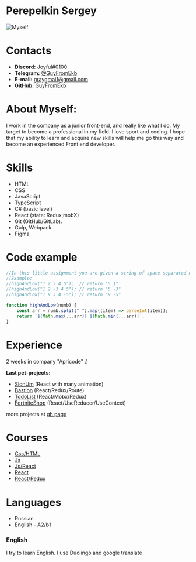 # Perepelkin Sergey

![Myself](https://avatars.githubusercontent.com/u/95606359?v=4)

# Contacts

- **Discord:** Joyful#0100
- **Telegram:** [@GuyFromEkb](https://t.me/GuyFromEkb)
- **E-mail:** [graygmai1@gmail.com](graygmai1@gmail.com)
- **GitHub:** [GuyFromEkb](https://github.com/GuyFromEkb)

# About Myself:

I work in the company as a junior front-end, and really like what I do. My target to become a professional in my field. I love sport and coding. I hope that my ability to learn and acquire new skills will help me go this way and become an experienced Front end developer.

# Skills

- HTML
- CSS
- JavaScript
- TypeScript
- C# (basic level)
- React (state: Redux,mobX)
- Git (GitHub/GitLab).
- Gulp, Webpack.
- Figma

# Code example

```js
//In this little assignment you are given a string of space separated numbers, and have to return the highest and lowest number.
//Example:
//highAndLow("1 2 3 4 5");  // return "5 1"
//highAndLow("1 2 -3 4 5"); // return "5 -3"
//highAndLow("1 9 3 4 -5"); // return "9 -5"

function highAndLow(numb) {
	const arr = numb.split(" ").map((item) => parseInt(item));
	return `${Math.max(...arr)} ${Math.min(...arr)}`;
}
```

# Experience

2 weeks in company "Apricode" :)

**Last pet-projects:**

- [SlonUm](https://github.com/GuyFromEkb/react-final-task) (React with many animation)
- [Bastion](https://github.com/GuyFromEkb/react_bastion-tasks) (React/Redux/Route)
- [TodoList](https://github.com/GuyFromEkb/todo-ts-mobx-react) (React/Mobx/Redux)
- [FortniteShop](https://react-type-script-fortnite-api-shop.vercel.app/) (React/UseReducer/UseContext)

more projects at [gh page](https://guyfromekb.github.io/)

# Courses

- [Css/HTML](https://www.udemy.com/course/webdeveloper/)
- [Js](https://www.udemy.com/course/javascript_practice/)
- [Js/React](https://www.udemy.com/course/javascript_full/)
- [React](https://www.udemy.com/course/react-from-scratch/)
- [React/Redux](https://www.udemy.com/course/redux-react/)

# Languages

- Russian
- English - A2/b1

### English

I try to learn English. I use Duolingo and google translate
